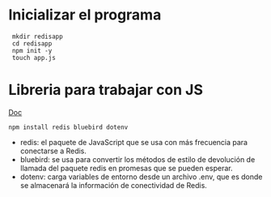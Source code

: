 # Inicializar el programa

```
 mkdir redisapp
 cd redisapp
 npm init -y
 touch app.js
```

# Libreria para trabajar con JS

[Doc](https://docs.microsoft.com/es-es/learn/modules/optimize-your-web-apps-with-redis/6-exercise-connect-an-app-to-the-cache?pivots=javascript)

```
npm install redis bluebird dotenv
```

- redis: el paquete de JavaScript que se usa con más frecuencia para conectarse a Redis.
- bluebird: se usa para convertir los métodos de estilo de devolución de llamada del paquete redis en promesas que se pueden esperar.
- dotenv: carga variables de entorno desde un archivo .env, que es donde se almacenará la información de conectividad de Redis.

